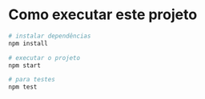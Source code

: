 # Como executar este projeto

```bash
# instalar dependências
npm install

# executar o projeto
npm start

# para testes
npm test
```
